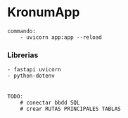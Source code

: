 # KronumApp

    commando:
        - uvicorn app:app --reload 

### Librerias
    - fastapi uvicorn
    - python-dotenv

######
    TODO: 
        # conectar bbdd SQL 
        # crear RUTAS PRINCIPALES TABLAS
